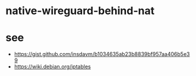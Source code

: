 # native-wireguard-behind-nat

# see
- https://gist.github.com/insdavm/b1034635ab23b8839bf957aa406b5e39
- https://wiki.debian.org/iptables
